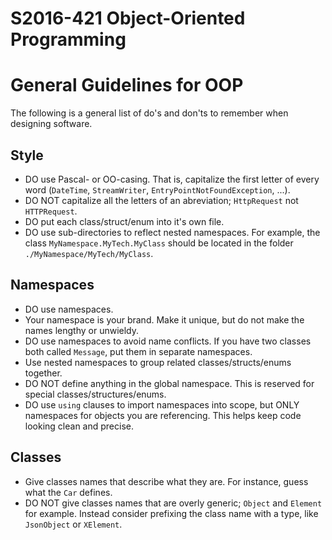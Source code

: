 # S2016-421 Object-Oriented Programming


# General Guidelines for OOP

The following is a general list of do's and don'ts to remember when designing software.

## Style

* DO use Pascal- or OO-casing.  That is, capitalize the first letter of every word (`DateTime`, `StreamWriter`, `EntryPointNotFoundException`, ...).
* DO NOT capitalize all the letters of an abreviation; `HttpRequest` not `HTTPRequest`.
* DO put each class/struct/enum into it's own file.
* DO use sub-directories to reflect nested namespaces.  For example, the class `MyNamespace.MyTech.MyClass` should be located in the folder `./MyNamespace/MyTech/MyClass`.

## Namespaces

* DO use namespaces.
* Your namespace is your brand.  Make it unique, but do not make the names lengthy or unwieldy.
* DO use namespaces to avoid name conflicts.  If you have two classes both called `Message`, put them in separate namespaces.
* Use nested namespaces to group related classes/structs/enums together.
* DO NOT define anything in the global namespace.  This is reserved for special classes/structures/enums.
* DO use `using` clauses to import namespaces into scope, but ONLY namespaces for objects you are referencing.  This helps keep code looking clean and precise.

## Classes

* Give classes names that describe what they are.  For instance, guess what the `Car` defines.
* DO NOT give classes names that are overly generic; `Object` and `Element` for example.  Instead consider prefixing the class name with a type, like `JsonObject` or `XElement`.


